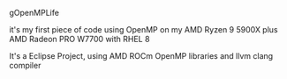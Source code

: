 gOpenMPLife

it's my first piece of code using OpenMP on my AMD Ryzen 9 5900X plus AMD Radeon PRO W7700 with RHEL 8 


It's a Eclipse Project, using AMD ROCm OpenMP libraries and llvm clang compiler